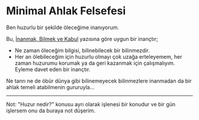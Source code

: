 # Minimal Ahlak Felsefesi

Ben huzurlu bir şekilde öleceğime inanıyorum.

Bu, [İnanmak, Bilmek ve Kabul](./inanmak-bilmek-ve-kabul.md) yazısına göre uygun
bir inançtır;

- Ne zaman öleceğim bilgisi, bilinebilecek bir bilinmezdir.
- Her an ölebileceğim için huzurlu olmayı çok uzağa erteleyemem, her zaman
  huzurumu korumak ya da geri kazanmak için çalışmalıyım. Eyleme davet eden bir
  inançtır.

Ne tanrı ne de öbür dünya gibi bilinemeyecek bilinmezlere inanmadan da bir ahlak
temeli atabilmenin gururuyla...

---

Not: "Huzur nedir?" konusu ayrı olarak işlenesi bir konudur ve bir gün işlersem
onu da buraya not düşerim.

